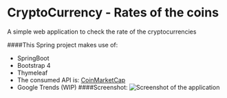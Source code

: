 # CryptoCurrency - Rates of the coins
A simple web application to check the rate of the cryptocurrencies

####This Spring project makes use of: 
- SpringBoot
- Bootstrap 4
- Thymeleaf 
- The consumed API is: [CoinMarketCap](https://coinmarketcap.com/)
- Google Trends (WIP)
####Screenshot:
![Screenshot of the application](https://i.imgur.com/FezSwxe.png)